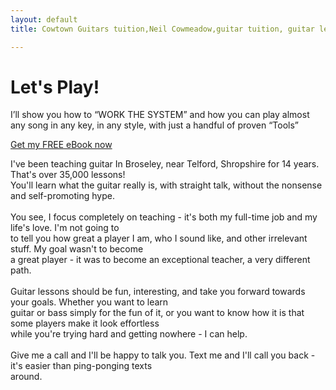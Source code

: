 ```yaml
---
layout: default
title: Cowtown Guitars tuition,Neil Cowmeadow,guitar tuition, guitar lessons, guitar teacher, Bass Lessons, Instrument Repair, Technician

---
```


<div class="jumbotron">
  <div class="text">
    <h1>Let's Play!</h1>
    <p class="lead">
   I’ll show you how to “WORK THE SYSTEM” and how you can play almost any song in any key, in any style, with just a handful of proven “Tools”  
    </p>

  </div>

  <div class="button">
    <a class="btn btn-large btn-success" href="http://cowtown.wufoo.com/forms/z7x4m1/" onclick="window.open(this.href,  null, 'height=380, width=680, toolbar=0, location=0, status=1, scrollbars=1, resizable=1'); return false">
      Get my <u>FREE</u> eBook now
    </a>
  </div>
</div>

I've been teaching guitar In Broseley, near Telford, Shropshire for 14 years. That's over 35,000 lessons! <br />
You'll learn what the guitar really is, with straight talk, without the nonsense and self-promoting hype. <br />
<br />
You see, I focus completely on teaching - it's both my full-time job and my life's love. I'm not going to <br />
to tell you how great a player I am, who I sound like, and other irrelevant stuff. My goal wasn't to become <br />
a great player - it was to become an exceptional teacher, a very different path. <br />
<br />
Guitar lessons should be fun, interesting, and take you forward towards your goals. Whether you want to learn <br />
guitar or bass simply for the fun of it, or you want to know how it is that some players make it look effortless <br />
while you're trying hard and getting nowhere - I can help. <br />
<br />
Give me a call and I'll be happy to talk you. Text me and I'll call you back - it's easier than ping-ponging texts <br />
around. <br />
<br />
